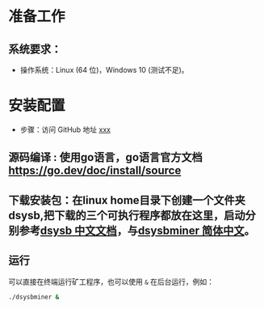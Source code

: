 # 准备工作

## 系统要求：

- 操作系统：Linux (64 位)，Windows 10 (测试不足)。

# 安装配置
- 步骤：访问 GitHub 地址 [xxx](#)
## 源码编译 : 使用go语言，go语言官方文档 https://go.dev/doc/install/source
## 下载安装包：在linux home目录下创建一个文件夹dsysb,把下载的三个可执行程序都放在这里，启动分别参考[dsysb 中文文档](dsysb.md)，与[dsysbminer 简体中文](dsysbminer.md)。



## 运行
可以直接在终端运行矿工程序，也可以使用 `&` 在后台运行，例如：
```bash
./dsysbminer &
```

